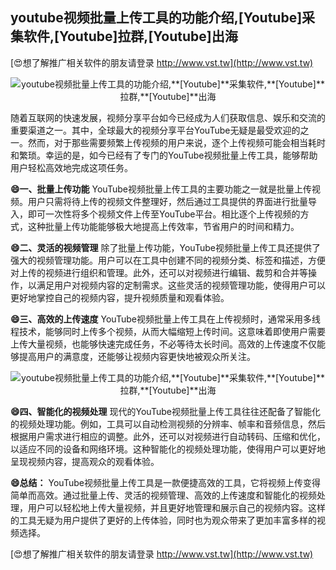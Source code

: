 ## **youtube视频批量上传工具的功能介绍,**[Youtube]**采集软件,**[Youtube]**拉群,**[Youtube]**出海**

[😍想了解推广相关软件的朋友请登录 http://www.vst.tw](http://www.vst.tw)

 <center><img src="https://vst.tw/MP4/tuiguang/png/2.png" alt="youtube视频批量上传工具的功能介绍,**[Youtube]**采集软件,**[Youtube]**拉群,**[Youtube]**出海"></center>

随着互联网的快速发展，视频分享平台如今已经成为人们获取信息、娱乐和交流的重要渠道之一。其中，全球最大的视频分享平台YouTube无疑是最受欢迎的之一。然而，对于那些需要频繁上传视频的用户来说，逐个上传视频可能会相当耗时和繁琐。幸运的是，如今已经有了专门的YouTube视频批量上传工具，能够帮助用户轻松高效地完成这项任务。

**😄一、批量上传功能**
YouTube视频批量上传工具的主要功能之一就是批量上传视频。用户只需将待上传的视频文件整理好，然后通过工具提供的界面进行批量导入，即可一次性将多个视频文件上传至YouTube平台。相比逐个上传视频的方式，这种批量上传功能能够极大地提高上传效率，节省用户的时间和精力。

**😄二、灵活的视频管理**
除了批量上传功能，YouTube视频批量上传工具还提供了强大的视频管理功能。用户可以在工具中创建不同的视频分类、标签和描述，方便对上传的视频进行组织和管理。此外，还可以对视频进行编辑、裁剪和合并等操作，以满足用户对视频内容的定制需求。这些灵活的视频管理功能，使得用户可以更好地掌控自己的视频内容，提升视频质量和观看体验。

**😄三、高效的上传速度**
YouTube视频批量上传工具在上传视频时，通常采用多线程技术，能够同时上传多个视频，从而大幅缩短上传时间。这意味着即使用户需要上传大量视频，也能够快速完成任务，不必等待太长时间。高效的上传速度不仅能够提高用户的满意度，还能够让视频内容更快地被观众所关注。

 <center><img src="https://vst.tw/MP4/tuiguang/png/4.png" alt="youtube视频批量上传工具的功能介绍,**[Youtube]**采集软件,**[Youtube]**拉群,**[Youtube]**出海"></center>

**😄四、智能化的视频处理**
现代的YouTube视频批量上传工具往往还配备了智能化的视频处理功能。例如，工具可以自动检测视频的分辨率、帧率和音频信息，然后根据用户需求进行相应的调整。此外，还可以对视频进行自动转码、压缩和优化，以适应不同的设备和网络环境。这种智能化的视频处理功能，使得用户可以更好地呈现视频内容，提高观众的观看体验。

**😄总结：**
YouTube视频批量上传工具是一款便捷高效的工具，它将视频上传变得简单而高效。通过批量上传、灵活的视频管理、高效的上传速度和智能化的视频处理，用户可以轻松地上传大量视频，并且更好地管理和展示自己的视频内容。这样的工具无疑为用户提供了更好的上传体验，同时也为观众带来了更加丰富多样的视频选择。

[😍想了解推广相关软件的朋友请登录 http://www.vst.tw](http://www.vst.tw)



